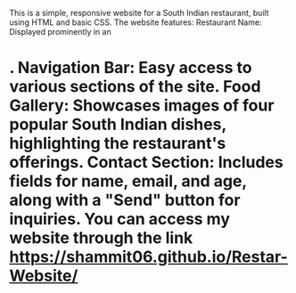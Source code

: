 This is a simple, responsive website for a South Indian restaurant, built using HTML and basic CSS. 
The website features:
Restaurant Name: Displayed prominently in an <h1>.
Navigation Bar: Easy access to various sections of the site.
Food Gallery: Showcases images of four popular South Indian dishes, highlighting the restaurant's offerings.
Contact Section: Includes fields for name, email, and age, along with a "Send" button for inquiries.
You can access my website through the link  https://shammit06.github.io/Restar-Website/ 
